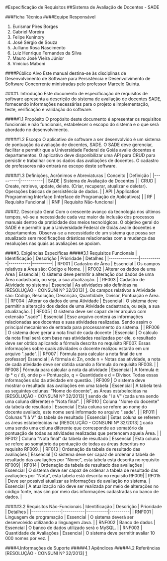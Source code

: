#Especificação de Requisitos
##Sistema de Avaliação de Docentes - SADE

###Ficha Técnica
####Equipe Responsável
  
1. Eurismar Pires Borges
2. Gabriel Moreira
3. Felipe Kuninory
4. José Sérgio de Souza
5. Julliano Rosa Nascimento 
6. Luiz Henrique Fernandes da Silva 
7. Mauro José Vieira Júnior 
8. Vinícius Maboni 

####Público Alvo
Este manual destina-se às disciplinas de Desenvolvimento de Software para Persistência e Desenvolvimento de Software Concorrente ministradas pelo professor Marcelo Quinta.
  
####1. Introdução
Este documento de especificação de requisitos de software apresenta a descrição do sistema de avaliação de docentes SADE, fornecendo informações necessárias para o projeto e implementação, teste, verificação e validação do software.

#####1.1 Propósito
O propósito deste documento é apresentar os requisitos funcionais e não funcionais, estabelecer o escopo do sistema e o que será abordado no desenvolvimento.
  
#####1.2 Escopo
O aplicativo de software a ser desenvolvido é um sistema de pontuação da avaliação de docentes, SADE. O SADE deve gerenciar, facilitar e permitir que a Universidade Federal de Goiás avalie docentes e departamentos. O aplicativo deve disponibilizar uma API para CRUD para persistir e trabalhar com os dados das avaliações de docentes. O cadastro de professores não entrará no escopo deste software.
  
#####1.3 Definições, Acrônimos e Abreviaturas
| Conceito | Definição |
|----------|-----------|
| SADE | Sistema de Avaliação de Docentes |
| CRUD | Create, retrieve, update, delete. (Criar, recuperar, atualizar e deletar). Operações básicas de persistência de dados.  |
| API | Application Programming Interface (Interface de Programação de Aplicativos) |
| RF | Requisito Funcional  |
| RNF | Requisito Não-funcional  |

####2. Descrição Geral
Com o crescente avanço da tecnologia nos últimos tempos, vê-se a necessidade cada vez maior da inclusão dos processos manuais dentro da praticidade dos meios tecnológicos.  O objetivo geral do SADE é e permitir que a Universidade Federal de Goiás avalie docentes e departamentos. Observa-se a necessidade de um sistema que possa ser atualizado sem modificações drásticas relacionadas com a mudança das resoluções nas quais as avaliações se apoiam.
  
####3. Exigências Específicas
#####3.1 Requisitos Funcionais
| Identificação | Descrição | Prioridade | Detalhes |
|---------------|-----------|-----------|----------|
| RF001 | Cadastro de Área | Essencial | Os campos relativos a Área são: Código e Nome. | 
| RF002 | Alterar os dados de uma Área | Essencial | O sistema deve permitir a alteração dos dados de uma Área cadastrada, ou seja, a sua atualização. |
| RF003 | Cadastro de Atividade no sistema | Essencial | As atividades são definidas na [RESOLUÇÃO - CONSUNI Nº 32/2013] [1]. Os campos relativos a Atividade são: Código, Resolução, Descrição, Quantidade, Divisor, Pontuação e Área. |
| RF004 | Alterar os dados de uma Atividade | Essencial | O sistema deve permitir a alteração dos dados de uma Atividade cadastrada, ou seja, a sua atualização. |
| RF005 | O sistema deve ser capaz de ler arquivo com extensão ".sade" | Essencial | Esse arquivo conterá as informações relacionadas aos docentes e suas atividades realizadas. Sendo assim o principal mecanismo de entrada para processamento do sistema. |
| RF006 | O sistema deve gerar a nota final de cada docente | Essencial | O cálculo da nota final será com base nas atividades realizadas por ele, o resultado deve ser obtido aplicando a fórmula descrita no requisito RF007. Essas informações sobre quais atividades o docente realizou estarão em um arquivo ".sade".|
| RF007 | Fórmula para calcular a nota final de um professor| Essencial | A fórmula é: Σn, onde n = Notas das atividade, a nota de cada atividade deve ser obtida usando a fórmula do requisito RF008. |
| RF008 | Fórmula para calcular a nota da atividade | Essencial | A fórmula é: (p * q / d), onde p = Pontuação, q = Quantidade e d = Divisor. Todas essas informações são da atividade em questão.
| RF009 | O sistema deve mostrar o resultado das avaliações em uma tabela | Essencial | A tabela terá as seguintes colunas: "Nome do docente", as Áreas estabelecidas na [RESOLUÇÃO - CONSUNI Nº 32/2013] [1] sendo de  "I à V" (cada uma sendo uma coluna diferente) e "Nota final". |
| RF010 | Coluna "Nome do docente" da tabela de resultado | Essencial | Esta coluna se refere ao nome do docente avaliado, este nome será informado no arquivo ".sade". |
| RF011 | Colunas "I à V" da tabela de resultado | Essencial | Estas coluna se referem as áreas estabelecidas na [RESOLUÇÃO - CONSUNI Nº 32/2013] [1] cada uma sendo uma coluna diferente que corresponde ao somatório da pontuação de todas as atividades realizadas que pertencem aquela Área. |
| RF012 | Coluna "Nota final" da tabela de resultado | Essencial | Esta coluna se refere ao somatório da pontuação de todas as áreas descritas no requisito RF009.  |
| RF013 | Ordenação da tabela de resultado das avaliações | Essencial | O sistema deve ser capaz de ordenar a tabela de resultado das avaliações por "Nome", esta tabela está descrita no requisito RF009|
| RF014 | Ordenação da tabela de resultado das avaliações | Essencial | O sistema deve ser capaz de ordenar a tabela de resultado das avaliações por "Nota", esta tabela está descrita no requisito RF009|
| RF015 | Deve ser possível atualizar as informações de avaliação no sistema. | Essencial | A atualização não deve ser realizada por meio de alterações no código fonte, mas sim por meio das informações cadastradas no banco de dados. |

#####3.2 Requisitos Não-Funcionais
| Identificação | Descrição | Prioridade | Detalhes |
|---------------|-----------|-----------|----------|
| RNF001 | Linguagem de programação | Essencial | O sistema deverá ser desenvolvido utilizando a linguagem Java. |
| RNF002 | Banco de dados | Essencial | O banco de dados utilizado será o MySQL. |
| RNF003 | Quantidade de Avaliações | Essencial | O sistema deve permitir avaliar 10 000 nomes por vez. |

####4.Informações de Suporte
#####4.1 Apêndices
#####4.2 Referências
[RESOLUÇÃO - CONSUNI Nº 32/2013] [1]

[1]: http://www.adufg.org.br/dados/editor3/file/Resolucao_CONSUNI_2013_0032.pdf "RESOLUÇÃO - CONSUNI Nº 32/2013" 
